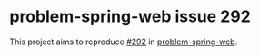 # problem-spring-web issue 292

This project aims to reproduce [#292](https://github.com/zalando/problem-spring-web/issues/292) in [problem-spring-web](https://github.com/zalando/problem-spring-web).